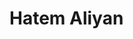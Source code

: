 <!DOCTYPE html>
<html>
<head>
    <title>Hatem Aliyan</title>
</head>
<body>
    <h1>Hatem Aliyan</h1>
</body>
</html>
